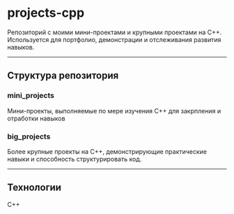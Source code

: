 # projects-cpp

Репозиторий с моими мини-проектами и крупными проектами на C++.  
Используется для портфолио, демонстрации и отслеживания развития навыков.

---

## Структура репозитория

### mini_projects
Мини-проекты, выполняемые по мере изучения C++ для закрпления и отработки навыков

### big_projects
Более крупные проекты на C++, демонстрирующие практические навыки и способность структурировать код.

---

## Технологии
C++
